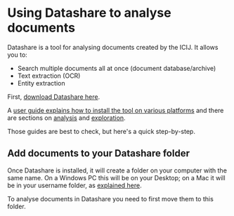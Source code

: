 # Using Datashare to analyse documents

Datashare is a tool for analysing documents created by the ICIJ. It allows you to:

* Search multiple documents all at once (document database/archive)
* Text extraction (OCR)
* Entity extraction

First, [download Datashare here](https://datashare.icij.org/).

A [user guide explains how to install the tool on various platforms](https://icij.gitbook.io/datashare/) and there are sections on [analysis](https://icij.gitbook.io/datashare/all/analyze-documents) and [exploration](https://icij.gitbook.io/datashare/all/explore-documents).

Those guides are best to check, but here's a quick step-by-step.

## Add documents to your Datashare folder

Once Datashare is installed, it will create a folder on your computer with the same name. On a Windows PC this will be on your Desktop; on a Mac it will be in your username folder, as [explained here](https://icij.gitbook.io/datashare/mac/add-documents-to-datashare-on-mac).

To analyse documents in Datashare you need to first move them to this folder.
